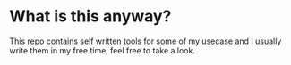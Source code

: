 # What is this anyway?

This repo contains self written tools for some of my usecase and 
I usually write them in my free time, feel free to take a look.
